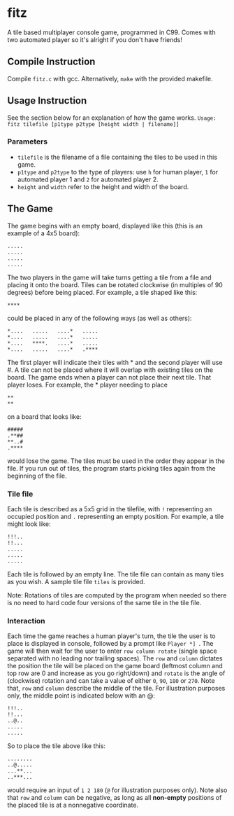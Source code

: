 # fitz
A tile based multiplayer console game, programmed in C99. Comes with two automated player so it's alright if you don't have friends!

## Compile Instruction
Compile `fitz.c` with gcc. Alternatively, `make` with the provided makefile. 

## Usage Instruction
See the section below for an explanation of how the game works. 
`Usage: fitz tilefile [p1type p2type [height width | filename]]`

### Parameters
- `tilefile` is the filename of a file containing the tiles to be used in this game.
- `p1type` and `p2type` to the type of players: use `h` for human player, `1` for automated player 1 and `2` for automated player 2. 
- `height` and `width` refer to the height and width of the board.

## The Game
The game begins with an empty board, displayed like this (this is an example of a 4x5 board):
```
.....
.....
.....
.....
```

The two players in the game will take turns getting a tile from a file and placing it onto the board. Tiles can be rotated clockwise (in multiples of 90 degrees) before being placed. For example, a tile shaped like this:
```
****
```
could be placed in any of the following ways (as well as others):
```
*....   .....   ....*   .....
*....   .....   ....*   .....
*....   ****.   ....*   .....
*....   .....   ....*   .****
```
The first player will indicate their tiles with * and the second player will use #. A tile can not be placed where it will overlap with existing tiles on the board. The game ends when a player can not place their next tile. That player loses. For example, the * player needing to place
```
**
**
```
on a board that looks like:
```
#####
.**##
**..#
.****
```
would lose the game. The tiles must be used in the order they appear in the file. If you run out of tiles, the program starts picking tiles again from the beginning of the file. 

### Tile file
Each tile is described as a 5x5 grid in the tilefile, with `!` representing an occupied position and `.` representing an empty position. For example, a tile might look like:
```
!!!..
!!...
.....
.....
.....
```
Each tile is followed by an empty line. The tile file can contain as many tiles as you wish. A sample tile file `tiles` is provided. 

Note: Rotations of tiles are computed by the program when needed so there is no need to hard code four versions of the same tile in the tile file. 

### Interaction
Each time the game reaches a human player's turn, the tile the user is to place is displayed in console, followed by a prompt like `Player *] `. The game will then wait for the user to enter `row column rotate` (single space separated with no leading nor trailing spaces). The `row` and `column` dictates the position the tile will be placed on the game board (leftmost column and top row are 0 and increase as you go right/down) and `rotate` is the angle of (clockwise) rotation and can take a value of either `0`, `90`, `180` or `270`. Note that, `row` and `column` describe the middle of the tile. For illustration purposes only, the middle point is indicated below with an @:
```
!!!..
!!...
..@..
.....
.....
```
So to place the tile above like this:
```
........
..@.....
...**...
..***...
```
would require an input of `1 2 180` (`@` for illustration purposes only). Note also that `row` and `column` can be negative, as long as all **non-empty** positions of the placed tile is at a nonnegative coordinate. 
